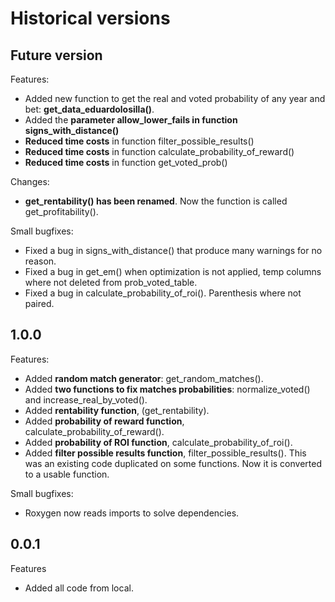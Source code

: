 
# Historical versions

## Future version
Features:
- Added new function to get the real and voted probability of any year and bet: **get_data_eduardolosilla()**.
- Added the **parameter allow_lower_fails in function signs_with_distance()**
- **Reduced time costs** in function filter_possible_results()
- **Reduced time costs** in function calculate_probability_of_reward()
- **Reduced time costs** in function get_voted_prob()

Changes:
- **get_rentability() has been renamed**. Now the function is called get_profitability().

Small bugfixes:
- Fixed a bug in signs_with_distance() that produce many warnings for no reason.
- Fixed a bug in get_em() when optimization is not applied, temp columns where not deleted from prob_voted_table.
- Fixed a bug in calculate_probability_of_roi(). Parenthesis where not paired.



## 1.0.0

Features:
- Added **random match generator**: get_random_matches().
- Added **two functions to fix matches probabilities**: normalize_voted() and increase_real_by_voted().
- Added **rentability function**, (get_rentability).
- Added **probability of reward function**, calculate_probability_of_reward().
- Added **probability of ROI function**, calculate_probability_of_roi().
- Added **filter possible results function**, filter_possible_results(). This was an existing code duplicated on some functions. Now
it is converted to a usable function.


Small bugfixes:
- Roxygen now reads imports to solve dependencies.

## 0.0.1
Features
- Added all code from local.

